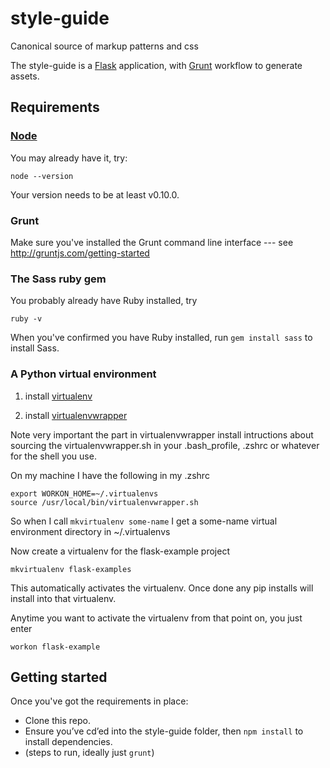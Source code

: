 style-guide
===========

Canonical source of markup patterns and css

The style-guide is a [Flask](http://flask.pocoo.org/) application, with [Grunt](http://gruntjs.com/) workflow to generate assets.


## Requirements

### [Node](http://nodejs.org/)

You may already have it, try:

```
node --version
```

Your version needs to be at least v0.10.0.

### Grunt

Make sure you've installed the Grunt command line interface --- see http://gruntjs.com/getting-started

### The Sass ruby gem

You probably already have Ruby installed, try

```
ruby -v
```

When you've confirmed you have Ruby installed, run ```gem install sass``` to install Sass.

### A Python virtual environment

1. install [virtualenv](https://virtualenv.pypa.io/en/latest)

2. install [virtualenvwrapper](http://virtualenvwrapper.readthedocs.org/en/latest/)

Note very important the part in virtualenvwrapper install intructions about sourcing the virtualenvwrapper.sh in your .bash_profile, .zshrc or whatever for the shell you use.

On my machine I have the following in my .zshrc

```
export WORKON_HOME=~/.virtualenvs
source /usr/local/bin/virtualenvwrapper.sh
```

So when I call ```mkvirtualenv some-name``` I get a some-name virtual environment directory in ~/.virtualenvs

Now create a virtualenv for the flask-example project

```
mkvirtualenv flask-examples
```

This automatically activates the virtualenv. Once done any pip installs will install into that virtualenv.

Anytime you want to activate the virtualenv from that point on, you just enter

```
workon flask-example
```


## Getting started

Once you've got the requirements in place:

* Clone this repo.
* Ensure you’ve cd’ed into the style-guide folder, then ```npm install``` to install dependencies.
* (steps to run, ideally just ```grunt```)